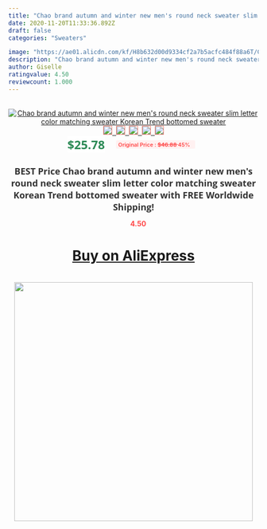 ```yaml
---
title: "Chao brand autumn and winter new men's round neck sweater slim letter color matching sweater Korean Trend bottomed sweater"
date: 2020-11-20T11:33:36.892Z
draft: false
categories: "Sweaters"

image: "https://ae01.alicdn.com/kf/H8b632d00d9334cf2a7b5acfc484f88a6T/Chao-brand-autumn-and-winter-new-men-s-round-neck-sweater-slim-letter-color-matching-sweater.jpg"
description: "Chao brand autumn and winter new men's round neck sweater slim letter color matching sweater Korean Trend bottomed sweater"
author: Giselle
ratingvalue: 4.50
reviewcount: 1.000
---
```

<br>
<div style="text-align: center;">
<a href="https://s.click.aliexpress.com/e/_AD4uG9" target="_blank" rel="nofollow noopener noreferrer"><img alt="Chao brand autumn and winter new men's round neck sweater slim letter color matching sweater Korean Trend bottomed sweater" class="magnifier-image" src="https://ae01.alicdn.com/kf/H8b632d00d9334cf2a7b5acfc484f88a6T/Chao-brand-autumn-and-winter-new-men-s-round-neck-sweater-slim-letter-color-matching-sweater.jpg_640x640.jpg">
<br>
<img style="border:1px solid salmon" src="https://ae01.alicdn.com/kf/H8b632d00d9334cf2a7b5acfc484f88a6T/Chao-brand-autumn-and-winter-new-men-s-round-neck-sweater-slim-letter-color-matching-sweater.jpg_120x120.jpg">&nbsp;&nbsp;<img style="border:1px solid salmon" src="https://ae01.alicdn.com/kf/Hbee3f8cd6a79433a90f1379a8c8ab371F/Chao-brand-autumn-and-winter-new-men-s-round-neck-sweater-slim-letter-color-matching-sweater.jpg_120x120.jpg">&nbsp;&nbsp;<img style="border:1px solid salmon" src="https://ae01.alicdn.com/kf/H36012011845b412686721b7a1cc18741u/Chao-brand-autumn-and-winter-new-men-s-round-neck-sweater-slim-letter-color-matching-sweater.jpg_120x120.jpg">&nbsp;&nbsp;<img style="border:1px solid salmon" src="https://ae01.alicdn.com/kf/H8a0f15bb2b6a49889dbe5c3097868efcH/Chao-brand-autumn-and-winter-new-men-s-round-neck-sweater-slim-letter-color-matching-sweater.jpg_120x120.jpg">&nbsp;&nbsp;<img style="border:1px solid salmon" src="https://ae01.alicdn.com/kf/H499d67b76e3c44e5b4558e759d91b6f7H/Chao-brand-autumn-and-winter-new-men-s-round-neck-sweater-slim-letter-color-matching-sweater.jpg_120x120.jpg"></a></div><br0>
<div style="text-align: center;"><span style="background-color: white; border: 0px; box-sizing: border-box; color: seagreen; display: inline-block; font-family: &quot;open sans&quot; , &quot;arial&quot; , &quot;helvetica&quot; , sans-serif , &quot;heiti&quot;; font-size: 24px; font-stretch: inherit; font-weight: 700; line-height: inherit; margin: 0px 10px 0px 0px; padding: 0px; vertical-align: middle;">$25.78 </span>
<span style="background: rgb(255 , 241 , 241); border-radius: 3px; border: 0px; box-sizing: border-box; color: #ff4747; display: inline-block; font-family: inherit; font-size: 12px; font-stretch: inherit; font-style: inherit; font-variant: inherit; font-weight: 600; line-height: inherit; margin: 0px; padding: 2px 5px; transform: scale(0.9); vertical-align: middle;">Original Price : <b style="text-decoration: line-through;">$46.88 </b> 45%&nbsp;&nbsp;</span></div>
<h1 style="color: #333333; display: inline-block; font-family: &quot;open sans&quot; , &quot;arial&quot; , &quot;helvetica&quot; , sans-serif , &quot;heiti&quot;; font-size: 18px; font-stretch: inherit; font-weight: 700; text-align: center;">BEST Price Chao brand autumn and winter new men's round neck sweater slim letter color matching sweater Korean Trend bottomed sweater with FREE Worldwide Shipping!</h1>
<div style="color: #ff4747; text-align: center;">
<img src="https://4.bp.blogspot.com/-M0ZcTcb-5uY/XleCXlxnR4I/AAAAAAAAAEc/OrjgMkXV1oMQFaCRZj5HQwOCBcu3w1FegCPcBGAYYCw/s1600/star.png" style="height: 15px;">&nbsp;<b>4.50</b></div>
<div class="button_cont" align="center"><a class="buynow_a" href="https://s.click.aliexpress.com/e/_AD4uG9" target="_blank" rel="nofollow noopener noreferrer"><H1>Buy on AliExpress</H1></a></div><br>
<div class="separator" style="clear: both; text-align: center;">
<img src="https://lh3.googleusercontent.com/-pTy5HemUv9M/XlePHvY0dAI/AAAAAAAAAE4/0nX5iRUoIWY8eMW9Dpxeirr157OZliDIgCLcBGAsYHQ/s1600/badge.gif" width="480">
</div>
